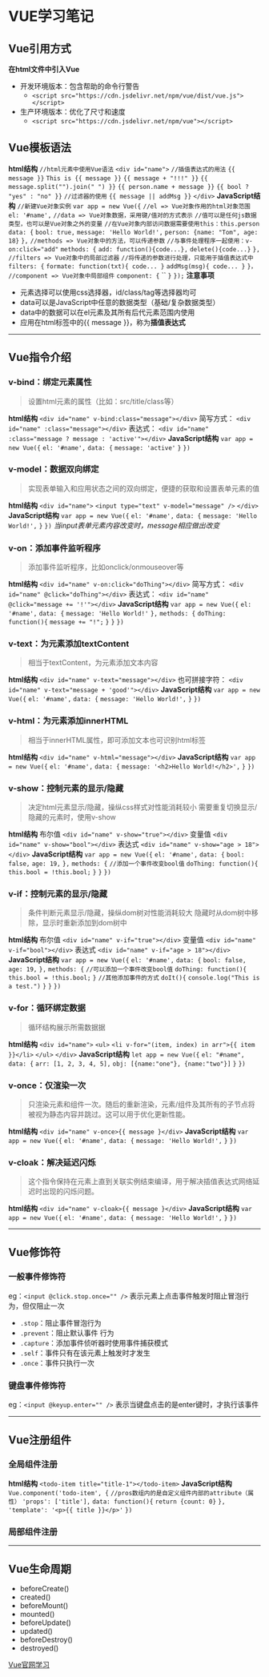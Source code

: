 # VUE学习笔记
## Vue引用方式
**在html文件中引入Vue**
- 开发环境版本：包含帮助的命令行警告
	- `<script src="https://cdn.jsdelivr.net/npm/vue/dist/vue.js"></script>` 
- 生产环境版本：优化了尺寸和速度
	- `<script src="https://cdn.jsdelivr.net/npm/vue"></script>`

## Vue模板语法
**html结构**
`//html元素中使用Vue语法`
`<div id="name">`
	`//插值表达式的用法`
	`{{ message }}`
	`This is {{ message }}`
	`{{ message + "!!!" }}`
	`{{ message.split("").join(" ") }}`
	`{{ person.name + message }}`
	`{{ bool ? "yes" : "no" }}`
	`//过滤器的使用`
	`{{ message || addMsg }}`
`</div>`
**JavaScript结构**
`//新建Vue对象实例`
`var app = new Vue({`
	`//el => Vue对象作用的html对象范围`
	`el: '#name',`
	`//data => Vue对象数据，采用键/值对的方式表示`
	`//值可以是任何js数据类型，也可以是Vue对象之外的变量`
	`//在Vue对象内部访问数据需要使用this：this.person`
	`data: {`
		`bool: true,`
		`message: 'Hello World!',`
		`person: {name: "Tom", age: 18}`
	`},`
	`//methods => Vue对象中的方法，可以传递参数`
	`//与事件处理程序一起使用：v-on:click="add"`
	`methods: {`
		`add: function(){code...},`
		`delete(){code...}`
	`},`
	`//filters => Vue对象中的局部过滤器`
	`//将传递的参数进行处理，只能用于插值表达式中`
	`filters: {`
		`formate: function(txt){ code... }`
		`addMsg(msg){ code... }`
	`}，`
	`//component => Vue对象中局部组件`
	`component: {`
		``
	`}`
`});`
**注意事项**
- 元素选择可以使用css选择器，id/class/tag等选择器均可
- data可以是JavaScript中任意的数据类型（基础/复杂数据类型）
- data中的数据可以在el元素及其所有后代元素范围内使用
- 应用在html标签中的{{ message }}，称为**插值表达式**

___
## Vue指令介绍

### v-bind：绑定元素属性
> 设置html元素的属性（比如：src/title/class等）

**html结构**
`<div id="name" v-bind:class="message"></div>`
简写方式：
`<div id="name" :class="message"></div>`
表达式：
`<div id="name" :class="message ? message : 'active'"></div>`
**JavaScript结构**
`var app = new Vue({`
	`el: '#name',`
	`data: {`
		`message: 'active'`
	`}`
`})`

### v-model：数据双向绑定
>实现表单输入和应用状态之间的双向绑定，便捷的获取和设置表单元素的值

**html结构**
`<div id="name">`
	`<input type="text" v-model="message" />`
`</div>`
**JavaScript结构**
`var app = new Vue({`
	`el: '#name',`
	`data: {`
		`message: 'Hello World!',`
	`}`
`})`
*当input表单元素内容改变时，message相应做出改变*

### v-on：添加事件监听程序
>添加事件监听程序，比如onclick/onmouseover等

**html结构**
`<div id="name" v-on:click="doThing"></div>`
简写方式：
`<div id="name" @click="doThing"></div>`
表达式：
`<div id="name" @click="message += '!'"></div>`
**JavaScript结构**
`var app = new Vue({`
	`el: '#name',`
	`data: {`
		`message: 'Hello World!'`
	`},`
	`methods: {`
		`doThing: function(){`
			`message += "!";`
		`}`
	`}`
`})`


### v-text：为元素添加textContent
>相当于textContent，为元素添加文本内容

**html结构**
`<div id="name" v-text="message"></div>`
也可拼接字符：
`<div id="name" v-text="message + 'good'"></div>`
**JavaScript结构**
`var app = new Vue({`
	`el: '#name',`
	`data: {`
		`message: 'Hello World!',`
	`}`
`})`

### v-html：为元素添加innerHTML
>相当于innerHTML属性，即可添加文本也可识别html标签

**html结构**
`<div id="name" v-html="message"></div>`
**JavaScript结构**
`var app = new Vue({`
	`el: '#name',`
	`data: {`
		`message: '<h2>Hello World!</h2>',`
	`}`
`})`

### v-show：控制元素的显示/隐藏
>决定html元素显示/隐藏，操纵css样式对性能消耗较小
>需要重复切换显示/隐藏的元素时，使用v-show

**html结构**
布尔值
`<div id="name" v-show="true"></div>`
变量值
`<div id="name" v-show="bool"></div>`
表达式
`<div id="name" v-show="age > 18"></div>`
**JavaScript结构**
`var app = new Vue({`
	`el: '#name',`
	`data: {`
		`bool: false,`
    	`age: 19,`
	`},`
	`methods: {`
		`//添加一个事件改变bool值`
		`doThing: function(){`
			`this.bool = !this.bool;`
		`}`
	`}`
`})`

### v-if：控制元素的显示/隐藏
>条件判断元素显示/隐藏，操纵dom树对性能消耗较大
>隐藏时从dom树中移除，显示时重新添加到dom树中

**html结构**
布尔值
`<div id="name" v-if="true"></div>`
变量值
`<div id="name" v-if="bool"></div>`
表达式
`<div id="name" v-if="age > 18"></div>`
**JavaScript结构**
`var app = new Vue({`
	`el: '#name',`
	`data: {`
		`bool: false,`
    	`age: 19,`
	`},`
	`methods: {`
		`//可以添加一个事件改变bool值`
		`doThing: function(){`
			`this.bool = !this.bool;`
		`}`
		`//其他添加事件的方式`
		`doIt(){`
			`console.log("This is a test.")`
		`}`
	`}`
`})`

### v-for：循环绑定数据
>循环结构展示所需数据据

**html结构**
`<div id="name">`
	`<ul>`
		`<li v-for="(item, index) in arr">{{ item }}</li>`
	`</ul>`
`</div>`
**JavaScript结构**
`let app = new Vue({`
	`el: "#name",`
	`data: {`
		`arr: [1, 2, 3, 4, 5],`
		`obj: [{name:"one"}, {name:"two"}]`
	`}`
`})`

### v-once：仅渲染一次
>只渲染元素和组件一次。随后的重新渲染，元素/组件及其所有的子节点将被视为静态内容并跳过。这可以用于优化更新性能。

**html结构**
`<div id="name" v-once>{{ message }</div>`
**JavaScript结构**
`var app = new Vue({`
	`el: '#name',`
	`data: {`
		`message: 'Hello World!',`
	`}`
`})`

### v-cloak：解决延迟闪烁
>这个指令保持在元素上直到关联实例结束编译，用于解决插值表达式网络延迟时出现的闪烁问题。

**html结构**
`<div id="name" v-cloak>{{ message }</div>`
**JavaScript结构**
`var app = new Vue({`
	`el: '#name',`
	`data: {`
		`message: 'Hello World!',`
	`}`
`})`

___
## Vue修饰符
### 一般事件修饰符
eg：`<input @click.stop.once="" />`
表示元素上点击事件触发时阻止冒泡行为，但仅阻止一次
- `.stop`：阻止事件冒泡行为
- `.prevent`：阻止默认事件 行为
- `.capture`：添加事件侦听器时使用事件捕获模式
- `.self`：事件只有在该元素上触发时才发生
- `.once`：事件只执行一次

### 键盘事件修饰符
eg：`<input @keyup.enter="" />`
表示当键盘点击的是enter键时，才执行该事件

___
## Vue注册组件
### 全局组件注册
**html结构**
`<todo-item title="title-1"></todo-item>`
**JavaScript结构**
`Vue.component('todo-item', {`
	`//pros数组内的是自定义组件内部的attribute（属性）`
	`'props': ['title'],`
	`data: function(){`
		`return {count: 0}`
	`},`
	`'template': '<p>{{ title }}</p>'`
`})`
### 局部组件注册

___
## Vue生命周期
- beforeCreate()
- created()
- beforeMount()
- mounted()
- beforeUpdate()
- updated()
- beforeDestroy()
- destroyed()


[Vue官网学习](https://cn.vuejs.org/v2/guide/)
